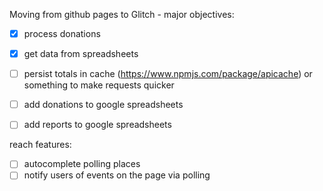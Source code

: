 Moving from github pages to Glitch - major objectives:

 - [x] process donations
 - [x] get data from spreadsheets

- [ ] persist totals in cache (https://www.npmjs.com/package/apicache) or something to make requests quicker
- [ ] add donations to google spreadsheets
- [ ] add reports to google spreadsheets

reach features:
- [ ] autocomplete polling places
- [ ] notify users of events on the page via polling
